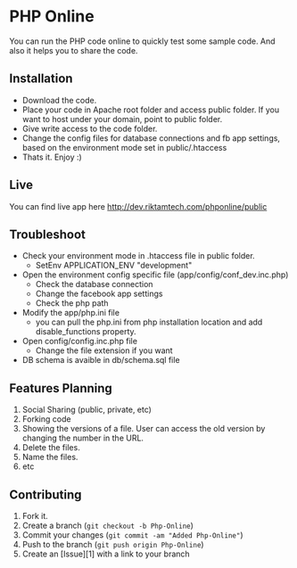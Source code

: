PHP Online
=============

You can run the PHP code online to quickly test some sample code. And also it helps you to share the code. 

Installation
-----------
* Download the code.
* Place your code in Apache root folder and access public folder. If you want to host under your domain, point to public folder.
* Give write access to the code folder.
* Change the config files for database connections and fb app settings, based on the environment mode set in public/.htaccess
* Thats it. Enjoy :)

Live
----
You can find live app here 
http://dev.riktamtech.com/phponline/public

Troubleshoot
------------
* Check your environment mode in .htaccess file in public folder.
	* SetEnv APPLICATION_ENV "development"
* Open the environment config specific file (app/config/conf_dev.inc.php)
	* Check the database connection
	* Change the facebook app settings
	* Check the php path
* Modify the app/php.ini file
	* you can pull the php.ini from php installation location and add disable_functions property.
* Open config/config.inc.php file
	* Change the file extension if you want 
* DB schema is avaible in db/schema.sql file

Features Planning
-----------------
1. Social Sharing (public, private, etc)
2. Forking code
3. Showing the versions of a file. User can access the old version by changing the number in the URL.
4. Delete the files.
5. Name the files.
6. etc

	
Contributing
------------
1. Fork it.
2. Create a branch (`git checkout -b Php-Online`)
3. Commit your changes (`git commit -am "Added Php-Online"`)
4. Push to the branch (`git push origin Php-Online`)
5. Create an [Issue][1] with a link to your branch
